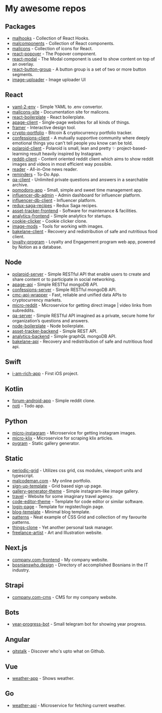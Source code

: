 # My awesome repos

## Packages

- [malhooks](https://github.com/malcodeman/malhooks) - Collection of React Hooks.
- [malcomponents](https://github.com/malcodeman/malcomponents) - Collection of React components.
- [malicons](https://github.com/malcodeman/malicons) - Collection of icons for React.
- [react-popover](https://github.com/malcodeman/react-popover) - The Popover component.
- [react-modal](https://github.com/malcodeman/react-modal) - The Modal component is used to show content on top of an overlay.
- [react-button-group](https://github.com/malcodeman/react-button-group) - A button group is a set of two or more button segments.
- [image-uploader](https://github.com/malcodeman/image-uploader) - Image uploader UI

## React

- [yaml-2-env](https://github.com/malcodeman/yaml-2-env) - Simple YAML to .env convertor.
- [malicons-site](https://github.com/malcodeman/malicons-site) - Documentation site for malicons.
- [react-boilerplate](https://github.com/malcodeman/react-boilerplate) - React boilerplate.
- [apage-client](https://github.com/malcodeman/apage-client) - Single-page websites for all kinds of things.
- [framer](https://github.com/malcodeman/framer) - Interactive design tool.
- [crypto-portfolio](https://github.com/malcodeman/crypto-portfolio) - Bitcoin & cryptocurrency portfolio tracker.
- [confessions-client](https://github.com/malcodeman/confessions-client) - A mutually supportive community where deeply emotional things you can't tell people you know can be told.
- [polaroid-client](https://github.com/malcodeman/polaroid-client) - Polaroid is small, lean and pretty ✨ project-based-learning result heavily inspired by Instagram.
- [reddit-client](https://github.com/malcodeman/reddit-client) - Content oriented reddit client which aims to show reddit images and videos in most efficient way possible.
- [reader](https://github.com/malcodeman/reader) - All-in-One news reader.
- [reminders](https://github.com/malcodeman/reminders) - To-Do App.
- [qa-client](https://github.com/malcodeman/qa-client) - Unlimited private questions and answers in a searchable archive.
- [pomodoro-app](https://github.com/malcodeman/pomodoro-app) - Small, simple and sweet time management app.
- [influencer-db-admin](https://github.com/malcodeman/influencer-db-admin) - Admin dashboard for influencer platform.
- [influencer-db-client](https://github.com/malcodeman/influencer-db-client) - Influencer platform.
- [redux-saga-recipes](https://github.com/malcodeman/redux-saga-recipes) - Redux Saga recipes.
- [asset-tracker-frontend](https://github.com/malcodeman/asset-tracker-frontend) - Software for maintenance & facilities.
- [analytics-frontend](https://github.com/malcodeman/analytics-frontend) - Simple analytics for startups.
- [cookie-clicker](https://github.com/malcodeman/cookie-clicker) - Cookie clicker clone.
- [image-mods](https://github.com/malcodeman/image-mods) - Tools for working with images.
- [bakelane-client](https://github.com/malcodeman/bakelane-client) - Recovery and redistribution of safe and nutritious food client.
- [loyalty-program](https://github.com/malcodeman/loyalty-program) - Loyalty and Engagement program web app, powered by Notion as a database.

## Node

- [polaroid-server](https://github.com/malcodeman/polaroid-server) - Simple RESTful API that enable users to create and share content or to participate in social networking.
- [apage-api](https://github.com/malcodeman/apage-api) - Simple RESTful mongoDB API.
- [confessions-server](https://github.com/malcodeman/confessions-server) - Simple RESTful mongoDB API.
- [cmc-api-wrapper](https://github.com/malcodeman/cmc-api-wrapper) - Fast, reliable and unified data APIs to cryptocurrency markets.
- [micro-reddit](https://github.com/malcodeman/micro-reddit) - Microservice for getting direct image | video links from subreddits.
- [qa-server](https://github.com/malcodeman/qa-server) - Simple RESTful API imagined as a private, secure home for organization’s questions and answers.
- [node-boilerplate](https://github.com/malcodeman/node-boilerplate) - Node boilerplate.
- [asset-tracker-backend](https://github.com/malcodeman/asset-tracker-backend) - Simple REST API.
- [analytics-backend](https://github.com/malcodeman/analytics-backend) - Simple graphQL mongoDB API.
- [bakelane-api](https://github.com/malcodeman/bakelane-api) - Recovery and redistribution of safe and nutritious food api.

## Swift

- [i-am-rich-app](https://github.com/malcodeman/i-am-rich-app) - First iOS project.

## Kotlin

- [forum-android-app](https://github.com/malcodeman/forum-android-app) - Simple reddit clone.
- [noti](https://github.com/malcodeman/noti) - Todo app.

## Python

- [micro-instagram](https://github.com/malcodeman/micro-instagram) - Microservice for getting instagram images.
- [micro-klix](https://github.com/malcodeman/micro-klix) - Microservice for scraping klix articles.
- [pygram](https://github.com/malcodeman/pygram) - Static gallery generator.

## Static

- [periodic-grid](https://github.com/malcodeman/periodic-grid) - Utilizes css grid, css modules, viewport units and typescript.
- [malcodeman.com](https://github.com/malcodeman/malcodeman.com) - My online portfolio.
- [sign-up-template](https://github.com/malcodeman/sign-up-template) - Grid based sign up page.
- [gallery-generator-theme](https://github.com/malcodeman/gallery-generator-theme) - Simple instagram-like image gallery.
- [travel](https://github.com/malcodeman/travel) - Website for some imaginary travel agency.
- [code-editor-theme](https://github.com/malcodeman/code-editor-theme) - Template for code editor or similar software.
- [login-page](https://github.com/malcodeman/login-page) - Template for register/login page.
- [blog-template](https://github.com/malcodeman/blog-template) - Minimal blog template.
- [patterns](https://github.com/malcodeman/patterns) - Neat example of CSS Grid and collection of my favourite patterns.
- [things-clone](https://github.com/malcodeman/things-clone) - Yet another personal task manager.
- [freelance-artist](https://github.com/malcodeman/freelance-artist) - Art and Illustration website.

## Next.js

- [company.com-frontend](https://github.com/malcodeman/company.com-frontend) - My company website.
- [bosnianswho.design](https://github.com/malcodeman/bosnianswho.design) - Directory of accomplished Bosnians in the IT industry.

## Strapi

- [company.com-cms](https://github.com/malcodeman/company.com-cms) - CMS for my company website.

## Bots

- [year-progress-bot](https://github.com/malcodeman/year-progress-bot) - Small telegram bot for showing year progress.

## Angular

- [gitstalk](https://github.com/malcodeman/gitstalk) - Discover who's upto what on Github.

## Vue

- [weather-app](https://github.com/malcodeman/weather-app) - Shows weather.

## Go

- [weather-api](https://github.com/malcodeman/weather-api) - Microservice for fetching current weather.
